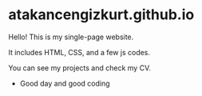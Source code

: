 # atakancengizkurt.github.io
Hello!
This is my single-page website.

It includes HTML, CSS, and a few js codes.

You can see my projects and check my CV.

- Good day and good coding 
